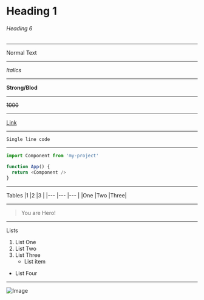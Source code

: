 # Heading 1
###### Heading 6

---

Normal Text

---

_Italics_

---

**Strong/Blod**

---

~~1000~~

---

[Link](https://websiteLink.com)

---

`Single line code`

---

```javascript
import Component from 'my-project'

function App() {
  return <Component />
}
```
---

Tables
|1     |2    |3    |
|---   |---  |---  |
|One   |Two  |Three|

---

> You are Hero!

---

Lists
1. List One
2. List Two
3. List Three
   - List item
- List Four

---

![Image](https://assets.turbologo.com/blog/en/2019/11/19084834/gaming-logo-cover.jpg)

